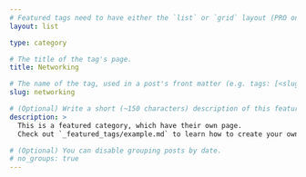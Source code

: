 ```yaml
---
# Featured tags need to have either the `list` or `grid` layout (PRO only).
layout: list

type: category

# The title of the tag's page.
title: Networking

# The name of the tag, used in a post's front matter (e.g. tags: [<slug>]).
slug: networking

# (Optional) Write a short (~150 characters) description of this featured tag.
description: >
  This is a featured category, which have their own page.
  Check out `_featured_tags/example.md` to learn how to create your own.

# (Optional) You can disable grouping posts by date.
# no_groups: true
---
```

